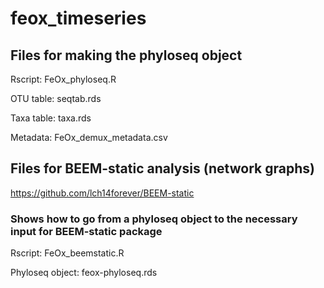 # feox_timeseries

## Files for making the phyloseq object

Rscript: FeOx_phyloseq.R

OTU table: seqtab.rds

Taxa table: taxa.rds

Metadata: FeOx_demux_metadata.csv

## Files for BEEM-static analysis (network graphs)

https://github.com/lch14forever/BEEM-static

### Shows how to go from a phyloseq object to the necessary input for BEEM-static package

Rscript: FeOx_beemstatic.R

Phyloseq object: feox-phyloseq.rds

